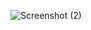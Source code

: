 ![Screenshot (2)](https://github.com/MAHIMALATHI/react-727722eucd053-cc1q7/assets/144418489/5dc1dc81-e492-499e-a008-ad6eab42af59)
